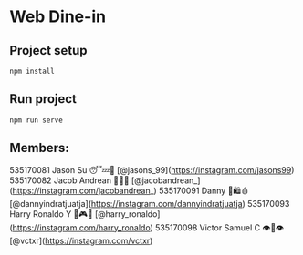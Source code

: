# Web Dine-in

## Project setup
```
npm install
```

## Run project
```
npm run serve
```

## Members:
535170081   Jason Su 😴💤🛌         [@jasons_99\](https://instagram.com/jasons99)
535170082   Jacob Andrean 🎵🎸🎹    [@jacobandrean_\](https://instagram.com/jacobandrean_) 
535170091   Danny 🍜🛍🩸             [@dannyindratjuatja\](https://instagram.com/dannyindratjuatja) 
535170093   Harry Ronaldo Y 🍕🎮👾  [@harry_ronaldo\](https://instagram.com/harry_ronaldo) 
535170098   Victor Samuel C 👁👄👁   [@vctxr\](https://instagram.com/vctxr)
